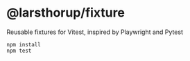 # @larsthorup/fixture

Reusable fixtures for Vitest, inspired by Playwright and Pytest

```
npm install
npm test
```
